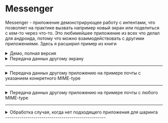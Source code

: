 # Messenger

Messenger  - приложение демонстрирующее работу с интентами, что позволяет на практике вызвать например новый экран или поделиться с кем-то через что-то. Это любимейшее приложение из всех что делал для андроида, потому что можно взаимодействовать с другими приложениями. Здесь я расширил пример из книги

<details>
    <summary>Демо, полная версия</summary>
    
![demo][FullDemo]
</details>

<details>
    <summary>Передача данных другому экрану</summary>
    
   Код для этого события
   
    ```java    
    public  void onSendMessageLocal(View view){
        EditText editText = findViewById(R.id.editText);
        String message = editText.getText().toString();
        Intent intent = new Intent(this, ReceivedMessageActivity.class);
        intent.putExtra("message", message);
        startActivity(intent);
    }
    ```
 
   <details>
      <summary>Демо</summary>

  ![send data other screen demo][SendDataOtherScreenDemo]
  </details>   

   <details>
      <summary>Скриншоты</summary>

  ![send data other screen][SendDataOtherScreen]
  </details>   

</details>

--------------------------------------------------

<details>
    <summary>Передача данных другому приложению на примере почты с указанием конкретного MIME-type</summary>

Код для этого события

```java    
    public  void onSendMessageApp(View view){
        EditText editText = findViewById(R.id.editText);
        String message = editText.getText().toString();
        Intent intent = new Intent(Intent.ACTION_SEND);
        intent.setType("text/plain");
        intent.putExtra(Intent.EXTRA_TEXT, message);
        startActivity(intent);
    }   
```
 <details>
    <summary>Демо</summary>
    
![send mail demo][SendMailDemo]
</details>   

 <details>
    <summary>Скриншоты</summary>
    
![send mail share][SendMailShare]
![send mail gmail][SendMailGmail]
</details>   
</details>

--------------------------------------------------

<details>
    <summary>Передача данных другому приложению на примере почты с любого MIME-type</summary>

Код для этого события

```java    
    public  void onSendMessageAppVia(View view){
        EditText editText = findViewById(R.id.editText);
        String message = editText.getText().toString();
        Intent intent = new Intent(Intent.ACTION_SEND);
        intent.setType("*/*");
        intent.putExtra(Intent.EXTRA_TEXT, message);
        String chooseTitle = getString(R.string.chooseSendAppVia);
        Intent chooseIntent = Intent.createChooser(intent, chooseTitle);
        startActivity(chooseIntent);
    }   
```
    
 <details>
    <summary>Демо</summary>
    
![tg demo][TgDemo]
</details>   

 <details>
    <summary>Скриншоты</summary>
    
![tg share][TgShare]
![send message tg][TgSendMessage]
</details>   
</details>
</details>

--------------------------------------------------

<details>
    <summary>Обработка случая, когда нет подходящего приложения для шаринга</summary>
    
   Увы, мне этот исходсобытий не удалось воспроизвести, хотя на маке раньше удавалось.

Код для этого события

```java    
    public  void onSendMessageAppError(View view){
        EditText editText = findViewById(R.id.editText);
        String message = editText.getText().toString();
        Intent intent = new Intent(Intent.ACTION_SEND);
        intent.setType("application/vnd.zzazz.deck+xml");
        intent.putExtra(Intent.EXTRA_TEXT, message);
        if(intent.resolveActivity(getPackageManager()) != null )
            startActivity(intent);
    } 
```
</details>
--------------------------------------------------

[FullDemo]:<https://github.com/iebrosalin/mobile/blob/master/readme/android/messanger/demo.gif>

[SendDataOtherScreen]:<https://github.com/iebrosalin/mobile/blob/master/readme/android/messanger/screens/send_data_to_other_screen.jpg>
[SendDataOtherScreenDemo]:<https://github.com/iebrosalin/mobile/blob/master/readme/android/messanger/other_screen_demo.gif>

[SendMailDemo]:<https://github.com/iebrosalin/mobile/blob/master/readme/android/messanger/send_mail_demo.gif>
[SendMailShare]:<https://github.com/iebrosalin/mobile/blob/master/readme/android/messanger/screens/mail_share_dialog.jpg>
[SendMainGmail]:<https://github.com/iebrosalin/mobile/blob/master/readme/android/messanger/screens/send_mail.jpg>

[TgDemo]:<https://github.com/iebrosalin/mobile/blob/master/readme/android/messanger/send_tg_demo.gif>
[TgShare]:<https://github.com/iebrosalin/mobile/blob/master/readme/android/messanger/screens/tg_share_dialog.jpg>
[TgSendMessage]:<https://github.com/iebrosalin/mobile/blob/master/readme/android/messanger/screens/tg_send_message.jpg>
